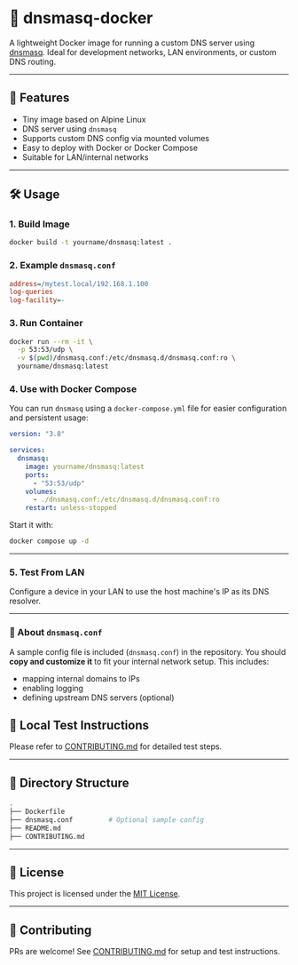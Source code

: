 # 🧭 dnsmasq-docker

A lightweight Docker image for running a custom DNS server using [dnsmasq](https://thekelleys.org.uk/dnsmasq/doc.html).
Ideal for development networks, LAN environments, or custom DNS routing.

---

## 🚀 Features

- Tiny image based on Alpine Linux
- DNS server using `dnsmasq`
- Supports custom DNS config via mounted volumes
- Easy to deploy with Docker or Docker Compose
- Suitable for LAN/internal networks

---

## 🛠️ Usage

### 1. Build Image

```bash
docker build -t yourname/dnsmasq:latest .
```

### 2. Example `dnsmasq.conf`

```ini
address=/mytest.local/192.168.1.100
log-queries
log-facility=-
```

### 3. Run Container

```bash
docker run --rm -it \
  -p 53:53/udp \
  -v $(pwd)/dnsmasq.conf:/etc/dnsmasq.d/dnsmasq.conf:ro \
  yourname/dnsmasq:latest
```
### 4. Use with Docker Compose

You can run `dnsmasq` using a `docker-compose.yml` file for easier configuration and persistent usage:

```yaml
version: "3.8"

services:
  dnsmasq:
    image: yourname/dnsmasq:latest
    ports:
      - "53:53/udp"
    volumes:
      - ./dnsmasq.conf:/etc/dnsmasq.d/dnsmasq.conf:ro
    restart: unless-stopped
```

Start it with:

```bash
docker compose up -d
```

---

### 5. Test From LAN

Configure a device in your LAN to use the host machine's IP as its DNS resolver.

---

### 📝 About `dnsmasq.conf`

A sample config file is included (`dnsmasq.conf`) in the repository.
You should **copy and customize it** to fit your internal network setup.
This includes:

- mapping internal domains to IPs
- enabling logging
- defining upstream DNS servers (optional)

## 🧪 Local Test Instructions

Please refer to [CONTRIBUTING.md](./CONTRIBUTING.md) for detailed test steps.

---

## 📁 Directory Structure

```bash
.
├── Dockerfile
├── dnsmasq.conf         # Optional sample config
├── README.md
├── CONTRIBUTING.md

```

---

## 📄 License

This project is licensed under the [MIT License](./LICENSE).

---

## 🤝 Contributing

PRs are welcome! See [CONTRIBUTING.md](./CONTRIBUTING.md) for setup and test instructions.

